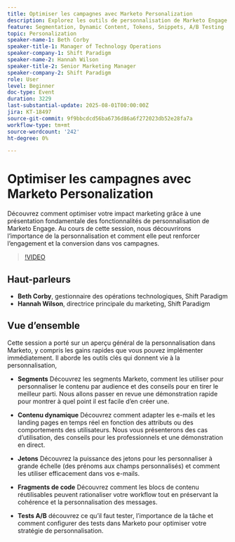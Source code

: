 ```yaml
---
title: Optimiser les campagnes avec Marketo Personalization
description: Explorez les outils de personnalisation de Marketo Engage (segments, contenu dynamique, jetons, fragments de code et tests A/B) pour stimuler l’engagement et adapter facilement les campagnes personnalisées.
feature: Segmentation, Dynamic Content, Tokens, Snippets, A/B Testing
topic: Personalization
speaker-name-1: Beth Corby
speaker-title-1: Manager of Technology Operations
speaker-company-1: Shift Paradigm
speaker-name-2: Hannah Wilson
speaker-title-2: Senior Marketing Manager
speaker-company-2: Shift Paradigm
role: User
level: Beginner
doc-type: Event
duration: 3229
last-substantial-update: 2025-08-01T00:00:00Z
jira: KT-18497
source-git-commit: 9f9bbcdcd56ba6736d86a6f272023db52e28fa7a
workflow-type: tm+mt
source-wordcount: '242'
ht-degree: 0%

---
```



# Optimiser les campagnes avec Marketo Personalization

Découvrez comment optimiser votre impact marketing grâce à une présentation fondamentale des fonctionnalités de personnalisation de Marketo Engage. Au cours de cette session, nous découvrirons l’importance de la personnalisation et comment elle peut renforcer l’engagement et la conversion dans vos campagnes.

>[!VIDEO](https://video.tv.adobe.com/v/3464791/?learn=on&enablevpops)

## Haut-parleurs

* **Beth Corby**, gestionnaire des opérations technologiques, Shift Paradigm
* **Hannah Wilson**, directrice principale du marketing, Shift Paradigm

## Vue d’ensemble

Cette session a porté sur un aperçu général de la personnalisation dans Marketo, y compris les gains rapides que vous pouvez implémenter immédiatement. Il aborde les outils clés qui donnent vie à la personnalisation,

* **Segments** Découvrez les segments Marketo, comment les utiliser pour personnaliser le contenu par audience et des conseils pour en tirer le meilleur parti. Nous allons passer en revue une démonstration rapide pour montrer à quel point il est facile d’en créer une.

* **Contenu dynamique** Découvrez comment adapter les e-mails et les landing pages en temps réel en fonction des attributs ou des comportements des utilisateurs. Nous vous présenterons des cas d’utilisation, des conseils pour les professionnels et une démonstration en direct.

* **Jetons** Découvrez la puissance des jetons pour les personnaliser à grande échelle (des prénoms aux champs personnalisés) et comment les utiliser efficacement dans vos e-mails.

* **Fragments de code** Découvrez comment les blocs de contenu réutilisables peuvent rationaliser votre workflow tout en préservant la cohérence et la personnalisation des messages.

* **Tests A/B** découvrez ce qu’il faut tester, l’importance de la tâche et comment configurer des tests dans Marketo pour optimiser votre stratégie de personnalisation.